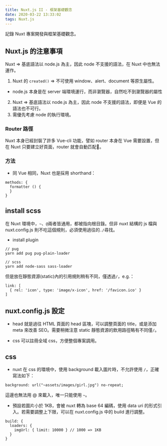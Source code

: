 ```yaml
---
title: Nuxt.js II - 框架基礎觀念
date: 2020-03-22 13:33:02
tags: Nuxt.js
---
```

記錄 Nuxt 專案開發與框架基礎觀念。
<!--more-->
## Nuxt.js 的注意事項
Nuxt => 基底語法以 node.js 為主，因此 node 不支援的語法，在 Nuxt 中也無法運作。
1. Nuxt 的 `created()` => 不可使用 window、alert、document 等原生屬性。
  - node.js 本身是在 server 端環境運行，而非瀏覽器，自然吃不到瀏覽器的屬性
2. Nuxt => 基底語法以 node.js 為主，因此 node 不支援的語法，即便是 Vue 的語法也不可行。
2. 需優先考慮 node 的執行環境。

### Router 路徑
Nuxt 本身已經封裝了許多 Vue-cli 功能，譬如 router 本身在 Vue 需要設置，但在 Nuxt 只要建立好頁面，router 就會自動匹配。

### 方法
- 同 Vue 相同，Nuxt 也是採用 shorthand：
```
methods: {
  formatter () {
  }
}
```

## install scss
在 Nuxt 環境中，`~`、`@`兩者皆通用，都被指向根目錄。但非 nuxt 結構的 js 檔與 nuxt.config.js 則不吃這個規則，必須使用過往的`./`尋找。
- install plugin
```
// pug
yarn add pug pug-plain-loader

// scss
yarn add node-sass sass-loader
```
但是放在靜態資源(static)內的引用規則稍有不同，僅透過`/`，e.g.：
```
link: [
  { rel: 'icon', type: 'image/x-icon', href: '/favicon.ico' }
]
```

## nuxt.config.js 設定
- head
就是過往 HTML 頁面的 head 區塊，可以調整頁面的 title，或是添加 meta 來改善 SEO。需要稍微注意 static 靜態資源的飲用路徑略有不同僅`/`。

- css
可以註冊全域 css，方便整個專案調用。

## css
- nuxt 在 css 的環境中，使用 background 載入圖片時，不允許使用 `/`，正確寫法如下：
```
background: url("~assets/images/girl.jpg") no-repeat;
```
這邊也無法用 @ 來載入，唯一只能使用 `~`。

- 預設若圖片小於 1KB，會被 nuxt 轉為 base 64 編碼，使用 data uri 的形式引入。若需要調整上下限，可以在 nuxt.config.js 中的 build 進行調整。
```
build: {
  loaders: {
    imgUrl: { limit: 10000 } // 1000 => 1KB
  }
}
```